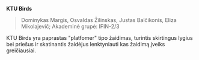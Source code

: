 **KTU Birds**
> Dominykas Margis,
> Osvaldas Žilinskas,
> Justas Balčikonis,
> Eliza Mikolajevič; Akademinė grupė: IFIN-2/3

KTU Birds yra paprastas "platfomer" tipo žaidimas, turintis skirtingus lygius bei priešus ir skatinantis žaidėjus lenktyniauti kas žaidimą įveiks greičiausiai.

